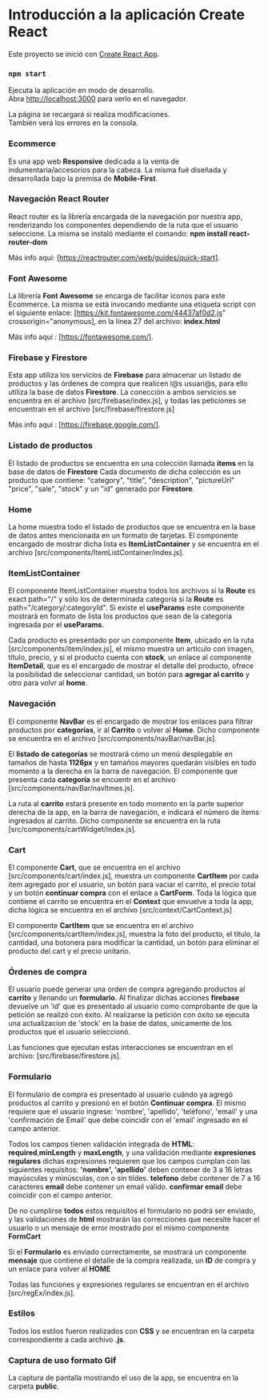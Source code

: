# Introducción a la aplicación Create React

Este proyecto se inició con [Create React App](https://github.com/facebook/create-react-app).

### `npm start`

Ejecuta la aplicación en modo de desarrollo.\
Abra [http://localhost:3000](http://localhost:3000) para verlo en el navegador.

La página se recargará si realiza modificaciones. \
También verá los errores en la consola.

### Ecommerce 
Es una app web **Responsive** dedicada a la venta de indumentaria/accesorios para la cabeza. La misma fué diseñada y desarrollada bajo la premisa de **Mobile-First**.

### Navegación React Router
React router es la librería encargada de la navegación por nuestra app, renderizando los componentes dependiendo de la ruta que el usuario seleccione. La misma se instaló mediante el comando: **npm install react-router-dom** 

Más info aquí: [https://reactrouter.com/web/guides/quick-start].

### Font Awesome
La librería **Font Awesome**  se encarga de facilitar iconos para este Ecommerce. La misma se está invocando mediante una etiqueta script con el siguiente enlace: [https://kit.fontawesome.com/44437af0d2.js" crossorigin="anonymous], en la línea 27 del archivo: **index.html**

Más info aquí : [https://fontawesome.com/].

### Firebase y Firestore
Esta app utiliza los servicios de **Firebase** para almacenar un listado de productos y las órdenes de compra que realicen l@s usuari@s, para ello utiliza la base de datos **Firestore**. 
La conección a ambos servicios se encuentra en el archivo [src/firebase/index.js], y todas las peticiones se encuentran en el archivo [src/firebase/firestore.js]

Más info aquí : [https://firebase.google.com/].

### Listado de productos
El listado de productos se encuentra en una colección llamada **items** en la base de datos de **Firestore**
Cada documento de dicha colección es un producto que contiene: "category", "title", "description", "pictureUrl" "price", "sale", "stock" y un "id" generado por **Firestore**.

### Home
La home muestra todo el listado de productos que se encuentra en la base de datos antes mencionada en un formato de tarjetas.
El componente encargado de mostrar dicha lista es **ItemListContainer** y se encuentra en el archivo [src/components/ItemListContainer/index.js].

### ItemListContainer
El componente ItemListContainer muestra todos los archivos si la **Route** es exact path="/" y sólo los de determinada categoría si la **Route** es path="/category/:categoryId". Si existe el **useParams** este componente mostrará en formato de lista los productos que sean de la categoría ingresada por el **useParams**.

Cada producto es presentado por un componente **Item**, ubicado en la ruta [src/components/item/index.js], el mismo muestra un artículo con imagen, título, precio, y si el producto cuenta con **stock**, un enlace al componente **ItemDetail**, que es el encargado de mostrar el detalle del producto, ofrece la posibilidad de seleccionar cantidad, un botón para **agregar al carrito** y otro para volvr al **home**. 

### Navegación
El componente **NavBar** es el encargado de mostrar los enlaces para filtrar productos por **categorías**, ir al **Carrito**
o volver al **Home**. Dicho componente se encuentra en el archivo [src/components/navBar/navBar.js].

El **listado de categorías** se mostrará cómo un menú desplegable en tamaños de hasta **1126px** y en tamaños mayores quedarán visibles en todo momento a la derecha en la barra de navegación. El componente que presenta cada **categoría** se encuentr en el archivo [src/components/navBar/navItmes.js].

La ruta al **carrito** estará presente en todo momento en la parte superior derecha de la app, en la barra de navegación, e indicará el número de items ingresados al carrito. Dicho componente se encuentra en la ruta [src/components/cartWidget/index.js].

### Cart
El componente **Cart**, que se encuentra en el archivo [src/components/cart/index.js], muestra un componente **CartItem** por cada item agregado por el usuario, un botón para vaciar el carrito, el precio total y un botón **continuar compra** con el enlace a **CartForm**. Toda la lógica que contiene el carrito se encuentra en el **Context** que envuelve a toda la app, dicha lógica se encuentra en el archivo [src/context/CartContext.js] 

El componente **CartItem** que se encuentra en el archivo [src/components/cartItem/index.js], muestra la foto del producto, el título, la cantidad, una botonera para modificar la cantidad, un botón para eliminar el producto del cart y el precio unitario.

### Órdenes de compra
El usuario puede generar una orden de compra agregando productos al **carrito** y llenando un **formulario**. Al finalizar dichas acciones **firebase** devuelve un 'id' que es presentado al usuario como comprobante de que la petición se realizó con éxito. Al realizarse la petición con óxito se ejecuta una actualizacion de 'stock' en la base de datos, unicamente de los productos que el usuario seleccionó. 

Las funciones que ejecutan estas interacciones se encuentran en el archivo: [src/firebase/firestore.js].

### Formulario
El formulario de compra es presentado al usuario cuándo ya agregó productos al carrito y presionó en el botón **Continuar compra**. El mismo requiere que el usuario ingrese: 'nombre', 'apellido', 'teléfono', 'email' y una 'confirmación de Email' que debe coincidir con el 'email' ingresado en el campo anterior.

Todos los campos tienen validación integrada de **HTML**: **required**,**minLength** y **maxLength**, y una validación mediante **expresiones regulares** dichas expresiones requieren que los campos cumplan con las siguientes requisitos:
    **'nombre', 'apellido'** deben contener de 3 a 16 letras mayúsculas y minúsculas, con o sin tildes.
    **telefono** debe contener de 7 a 16 caracteres 
    **email** debe contener un email válido.
    **confirmar email** debe coincidir con el campo anterior.

De no cumplirse **todos** estos requisitos el formulario no podrá ser enviado, y las validaciones de **html** mostrarán las correcciones que necesite hacer el usuario o un mensaje de error mostrado por el mismo componente **FormCart**

Si el **Formulario** es enviado correctamente, se mostrará un componente **mensaje** que contiene el detalle de la compra realizada, un **ID** de compra y un enlace para volver al **HOME**

Todas las funciones y expresiones regulares se encuentran en el archivo [src/regEx/index.js].

### Estilos
Todos los estilos fueron realizados con **CSS** y se encuentran en la carpeta correspondiente a cada archivo **.js**.  

### Captura de uso formato Gif
La captura de pantalla mostrando el uso de la app, se encuentra en la carpeta **public**.